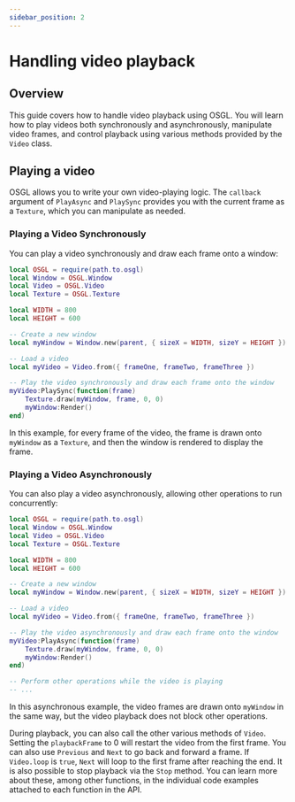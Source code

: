 ```yaml
---
sidebar_position: 2
---
```


# Handling video playback

## Overview

This guide covers how to handle video playback using OSGL. You will learn how to play videos both synchronously and asynchronously, manipulate video frames, and control playback using various methods provided by the `Video` class.

## Playing a video

OSGL allows you to write your own video-playing logic. The `callback` argument of `PlayAsync` and `PlaySync` provides you with the current frame as a `Texture`, which you can manipulate as needed.

### Playing a Video Synchronously

You can play a video synchronously and draw each frame onto a window:

```lua
local OSGL = require(path.to.osgl)
local Window = OSGL.Window
local Video = OSGL.Video
local Texture = OSGL.Texture

local WIDTH = 800
local HEIGHT = 600

-- Create a new window
local myWindow = Window.new(parent, { sizeX = WIDTH, sizeY = HEIGHT })

-- Load a video
local myVideo = Video.from({ frameOne, frameTwo, frameThree })

-- Play the video synchronously and draw each frame onto the window
myVideo:PlaySync(function(frame)
    Texture.draw(myWindow, frame, 0, 0)
    myWindow:Render()
end)
```

In this example, for every frame of the video, the frame is drawn onto `myWindow` as a `Texture`, and then the window is rendered to display the frame.

### Playing a Video Asynchronously

You can also play a video asynchronously, allowing other operations to run concurrently:

```lua
local OSGL = require(path.to.osgl)
local Window = OSGL.Window
local Video = OSGL.Video
local Texture = OSGL.Texture

local WIDTH = 800
local HEIGHT = 600

-- Create a new window
local myWindow = Window.new(parent, { sizeX = WIDTH, sizeY = HEIGHT })

-- Load a video
local myVideo = Video.from({ frameOne, frameTwo, frameThree })

-- Play the video asynchronously and draw each frame onto the window
myVideo:PlayAsync(function(frame)
    Texture.draw(myWindow, frame, 0, 0)
    myWindow:Render()
end)

-- Perform other operations while the video is playing
-- ...
```

In this asynchronous example, the video frames are drawn onto `myWindow` in the same way, but the video playback does not block other operations.

During playback, you can also call the other various methods of `Video`. Setting the `playbackFrame` to 0 will restart the video from the first frame. You can also use `Previous` and `Next` to go back and forward a frame. If `Video.loop` is `true`, `Next` will loop to the first frame after reaching the end. It is also possible to stop playback via the `Stop` method. You can learn more about these, among other functions, in the individual code examples attached to each function in the API.